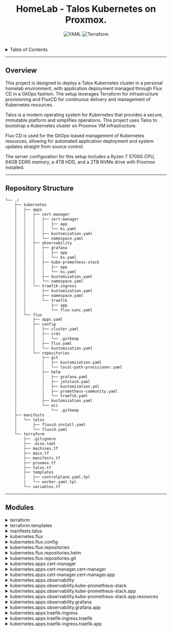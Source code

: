<p align="center">
    <h1 align="center">HomeLab - Talos Kubernetes on Proxmox.</h1>
</p>
<p align="center">
	<img src="https://img.shields.io/badge/YAML-CB171E.svg?style=flat-square&logo=YAML&logoColor=white" alt="YAML">
	<img src="https://img.shields.io/badge/Terraform-7B42BC.svg?style=flat-square&logo=Terraform&logoColor=white" alt="Terraform">
</p>

<br>
<details>
  <summary>Table of Contents</summary><br>

- [ Overview](#-overview)
- [ Repository Structure](#-repository-structure)
- [ Modules](#-modules)

</details>
<hr>


## Overview

This project is designed to deploy a Talos Kubernetes cluster in a personal homelab environment, with application deployment managed through Flux CD in a GitOps fashion. The setup leverages Terraform for infrastructure provisioning and FluxCD for continuous delivery and management of Kubernetes resources.

Talos is a modern operating system for Kubernetes that provides a secure, immutable platform and simplifies operations. This project uses Talos to bootstrap a Kubernetes cluster on Proxmox VM infrastructure.

Flux CD is used for the GitOps-based management of Kubernetes resources, allowing for automated application deployment and system updates straight from source control.

The server configuration for this setup includes a Ryzen 7 5700G CPU, 64GB DDR5 memory, a 4TB HDD, and a 2TB NVMe drive with Proxmox installed.

---

##  Repository Structure

```sh
└── ./
    ├── kubernetes
    │   ├── apps
    │   │   ├── cert-manager
    │   │   │   ├── cert-manager
    │   │   │   │   ├── app
    │   │   │   │   └── ks.yaml
    │   │   │   ├── kustomization.yaml
    │   │   │   └── namespace.yaml
    │   │   ├── observability
    │   │   │   ├── grafana
    │   │   │   │   ├── app
    │   │   │   │   └── ks.yaml
    │   │   │   ├── kube-prometheus-stack
    │   │   │   │   ├── app
    │   │   │   │   └── ks.yaml
    │   │   │   ├── kustomization.yaml
    │   │   │   └── namespace.yaml
    │   │   └── traefik-ingress
    │   │       ├── kustomization.yaml
    │   │       ├── namespace.yaml
    │   │       └── traefik
    │   │           ├── app
    │   │           └── flux-sync.yaml
    │   └── flux
    │       ├── apps.yaml
    │       ├── config
    │       │   ├── cluster.yaml
    │       │   ├── crds
    │       │   │   └── .gitkeep
    │       │   ├── flux.yaml
    │       │   └── kustomization.yaml
    │       └── repositories
    │           ├── git
    │           │   ├── kustomization.yaml
    │           │   └── local-path-provisioner.yaml
    │           ├── helm
    │           │   ├── grafana.yaml
    │           │   ├── jetstack.yaml
    │           │   ├── kustomization.yml
    │           │   ├── prometheus-community.yaml
    │           │   └── traefik.yaml
    │           ├── kustomization.yaml
    │           └── oci
    │               └── .gitkeep
    ├── manifests
    │   └── talos
    │       ├── fluxcd-install.yaml
    │       └── fluxcd.yaml
    └── terraform
        ├── .gitignore
        ├── .mise.toml
        ├── machines.tf
        ├── main.tf
        ├── manifests.tf
        ├── proxmox.tf
        ├── talos.tf
        ├── templates
        │   ├── controlplane.yaml.tpl
        │   └── worker.yaml.tpl
        └── variables.tf
```

---

##  Modules

<details closed><summary>terraform</summary>

| File                                   | Summary                                                                                                                                                                                                                                                                                                                                                   |
| ---                                    | ---                                                                                                                                                                                                                                                                                                                                                       |
| [main.tf](terraform/main.tf)           | Defines the infrastructure as code using Terraform for provisioning Kubernetes nodes on Proxmox, specifying required providers, backend configuration for state storage, and outputting computed values for machine IPs and cluster limits within the parent repositorys cloud-native home server setup.                                                  |
| [proxmox.tf](terraform/proxmox.tf)     | Manages the provisioning of a Talos VM on Proxmox, including disk image import and VM configuration, and handles the creation and deletion of a Proxmox user token for Kubernetes cloud controller manager authentication within the repositorys infrastructure automation.                                                                               |
| [talos.tf](terraform/talos.tf)         | Generates Talos machine configurations and secrets, applies them to the infrastructure, and manages the Talos client configuration for a Kubernetes cluster, ensuring nodes are provisioned and configured according to specified variables and templates. It also handles the bootstrap process for the initial control plane node.                      |
| [variables.tf](terraform/variables.tf) | Defines infrastructure configuration variables for provisioning a Kubernetes cluster, including Proxmox virtualization details, Talos OS settings, network parameters, and Kubernetes cluster specifications, with validations to ensure the integrity of the values provided.                                                                            |
| [machines.tf](terraform/machines.tf)   | Defines virtual machines within a Proxmox environment, configuring compute resources and network settings to deploy Kubernetes nodes running TalOS. It leverages Terraform to automate the provisioning of the infrastructure necessary for the Kubernetes cluster setup.                                                                                 |
| [manifests.tf](terraform/manifests.tf) | Enables the deployment and configuration of critical Kubernetes networking and cloud integration components using Terraform, including Cilium for network policies and services, Proxmox cloud controller manager for cluster interaction, CSR approver for node certificate management, ExternalDNS for DNS updates, and Proxmox CSI plugin for storage. |
| [.mise.toml](terraform/.mise.toml)     | Maintains the version specification for Terraform within the repositorys infrastructure as code setup, ensuring consistent tooling across different environments and contributors for provisioning and managing the underlying cloud resources.                                                                                                           |

</details>

<details closed><summary>terraform.templates</summary>

| File                                                               | Summary                                                                                                                                                                                                                                                                                                                    |
| ---                                                                | ---                                                                                                                                                                                                                                                                                                                        |
| [worker.yaml.tpl](terraform/templates/worker.yaml.tpl)             | Generates a Terraform template for Kubernetes worker node configuration, specifying network settings, kubelet arguments, and cluster discovery options, tailored for deployment in a Talos-managed infrastructure with support for an external cloud provider.                                                             |
| [controlplane.yaml.tpl](terraform/templates/controlplane.yaml.tpl) | Defines the configuration template for the control plane nodes in a Kubernetes cluster, including network settings, kubelet parameters, and various Kubernetes features like API access and CNI options. It also specifies custom manifests for cluster components and external integrations like FluxCD and cert-manager. |

</details>

<details closed><summary>manifests.talos</summary>

| File                                                       | Summary                                                                                                                                                                                                                                                                                                                                                                                                                                                                                                                                                                                                                                                                                                                                                                                                                                                                                                                                                                                                                                                                                                                                                                                                                                                                                                                                                                         |
| ---                                                        | ---                                                                                                                                                                                                                                                                                                                                                                                                                                                                                                                                                                                                                                                                                                                                                                                                                                                                                                                                                                                                                                                                                                                                                                                                                                                                                                                                                                             |
| [fluxcd.yaml](manifests/talos/fluxcd.yaml)                 | Within `apps/cert-manager`, the files manage the deployment of cert-manager, a tool for automating the management and issuance of TLS certificates. The `kustomization.yaml` and `namespace.yaml` establish the Kubernetes resources and namespace configuration, while the `app` directory likely contains the application-specific configurations and `ks.yaml` for Kubernetes manifests.2. **ObservabilityThe `observability` subdirectory houses applications for monitoring and observability. This includes:-`grafana` for analytics and monitoring dashboards. -`kube-prometheus-stack` for a comprehensive monitoring solution that bundles Prometheus, Alertmanager, and related components. Each of these applications has its own `app` directory and `ks.yaml` file, indicating Kubernetes manifests, and the `kustomization.yaml` and `namespace.yaml` files are used for setting up the observability namespace and resource management.3. **Traefik IngressIn `apps/traefik-ingress`, the configuration is focused on setting up Traefik as an ingress controller, which routes traffic to services within the Kubernetes cluster. The `kustomization.yaml` and `namespace.yaml` handle the Kubernetes setup, while `flux-sync.yaml` within the `traefik` directory |
| [fluxcd-install.yaml](manifests/talos/fluxcd-install.yaml) | Defines automated deployment policies for the homelab Kubernetes environment using Flux CD, specifying synchronization intervals, pruning options, and source references for Git and OCI repositories. It also customizes Flux components through patches, enhancing performance and adding support for Terraform resources.                                                                                                                                                                                                                                                                                                                                                                                                                                                                                                                                                                                                                                                                                                                                                                                                                                                                                                                                                                                                                                                    |

</details>

<details closed><summary>kubernetes.flux</summary>

| File                                   | Summary                                                                                                                                                                                                                                                                                   |
| ---                                    | ---                                                                                                                                                                                                                                                                                       |
| [apps.yaml](kubernetes/flux/apps.yaml) | Defines the automated deployment process for cluster applications, specifying a 10-minute synchronization interval with the GitRepository source named homelab. It enables pruning of resources and leverages a ConfigMap for variable substitution within the kubernetes/apps directory. |

</details>

<details closed><summary>kubernetes.flux.config</summary>

| File                                                            | Summary                                                                                                                                                                                                                                                                                                                                          |
| ---                                                             | ---                                                                                                                                                                                                                                                                                                                                              |
| [flux.yaml](kubernetes/flux/config/flux.yaml)                   | Defines an OCIRepository resource for syncing Flux manifests and a Kustomization resource for applying configurations with custom patches, such as performance tuning and feature enablement, to the Flux controllers within the flux-system namespace.                                                                                          |
| [kustomization.yaml](kubernetes/flux/config/kustomization.yaml) | Defines a Kustomization resource that orchestrates the application of Flux configuration and cluster-wide settings by including both `flux.yaml` and `cluster.yaml` as part of the Kubernetes resource management process within the repositorys continuous deployment pipeline.                                                                 |
| [cluster.yaml](kubernetes/flux/config/cluster.yaml)             | Defines a GitRepository resource named homelab within the Flux CD configuration, specifying synchronization details with the GitHub repository at a 30-minute interval. It also configures a Kustomization resource for managing the cluster's state, referencing the defined GitRepository and applying configurations from the specified path. |

</details>

<details closed><summary>kubernetes.flux.repositories</summary>

| File                                                                  | Summary                                                                                                                                                                                                                                        |
| ---                                                                   | ---                                                                                                                                                                                                                                            |
| [kustomization.yaml](kubernetes/flux/repositories/kustomization.yaml) | Defines a Kustomization resource that orchestrates the inclusion of Git and Helm repository configurations, streamlining the management of application sources and dependencies within the Kubernetes clusters continuous deployment pipeline. |

</details>

<details closed><summary>kubernetes.flux.repositories.helm</summary>

| File                                                                                     | Summary                                                                                                                                                                                                                                                                                                                             |
| ---                                                                                      | ---                                                                                                                                                                                                                                                                                                                                 |
| [prometheus-community.yaml](kubernetes/flux/repositories/helm/prometheus-community.yaml) | Defines a Helm repository resource for the Prometheus Community chart collection within the Flux CD configuration, facilitating automated retrieval and management of Prometheus-related Helm charts at a regular 5-minute interval from a specified OCI registry.                                                                  |                                 |
| [grafana.yaml](kubernetes/flux/repositories/helm/grafana.yaml)                           | Defines a Helm repository resource for integrating Grafanas Helm charts into the cluster, specifying the repository URL and the synchronization interval within the Flux CD-driven continuous deployment pipeline. It ensures Grafanas Helm charts are regularly updated and available for deployment in the flux-system namespace. |
| [kustomization.yml](kubernetes/flux/repositories/helm/kustomization.yml)                 | Defines a Kustomization resource that aggregates multiple Helm repository configurations, enabling the management of Helm releases for applications such as Jetstack, Traefik, Prometheus, and Grafana within the repositorys Kubernetes infrastructure.                                                                            |
| [jetstack.yaml](kubernetes/flux/repositories/helm/jetstack.yaml)                         | Defines a Helm repository resource for integrating Jetstacks Helm charts within the Flux CD pipeline, specifying the retrieval interval and source URL. It facilitates automated updates and synchronization of Jetstack-related Kubernetes resources in the flux-system namespace.                                                 |
| [traefik.yaml](kubernetes/flux/repositories/helm/traefik.yaml)                           | Defines a Helm repository resource for the Traefik charts within the Flux CD configuration, enabling automated retrieval and management of Traefiks Helm charts at a regular interval of 10 minutes for the Kubernetes cluster.                                                                                                     |

</details>

<details closed><summary>kubernetes.flux.repositories.git</summary>

| File                                                                                        | Summary                                                                                                                                                                                                                                                                                                                          |
| ---                                                                                         | ---                                                                                                                                                                                                                                                                                                                              |
| [kustomization.yaml](kubernetes/flux/repositories/git/kustomization.yaml)                   | Defines a Kustomization resource that manages the deployment of the local-path-provisioner component within the Kubernetes cluster, as part of the GitOps workflow orchestrated by Flux. It streamlines updates and synchronization of this specific cluster resource from the repository.                                       |
| [local-path-provisioner.yaml](kubernetes/flux/repositories/git/local-path-provisioner.yaml) | Defines a GitRepository resource named local-path-provisioner within the flux-system namespace, specifying synchronization parameters for a Kubernetes deployment chart from the rancher/local-path-provisioner GitHub repository, with a 30-minute polling interval and a filter to only include the specified chart directory. |

</details>

<details closed><summary>kubernetes.apps.cert-manager</summary>

| File                                                                  | Summary                                                                                                                                                                                                                                                              |
| ---                                                                   | ---                                                                                                                                                                                                                                                                  |
| [kustomization.yaml](kubernetes/apps/cert-manager/kustomization.yaml) | Defines the resource composition for the cert-manager application within the Kubernetes cluster, orchestrating the deployment order by first applying the namespace configuration followed by the cert-manager specific customizations.                              |
| [namespace.yaml](kubernetes/apps/cert-manager/namespace.yaml)         | Defines a Kubernetes namespace for the cert-manager application, ensuring its resources are logically isolated within the cluster. It also includes a label to prevent automatic pruning by Flux, the GitOps continuous delivery solution used in this architecture. |

</details>

<details closed><summary>kubernetes.apps.cert-manager.cert-manager</summary>

| File                                                         | Summary                                                                                                                                                                                                                                                                                   |
| ---                                                          | ---                                                                                                                                                                                                                                                                                       |
| [ks.yaml](kubernetes/apps/cert-manager/cert-manager/ks.yaml) | Defines a Kustomization resource for managing the deployment of cert-manager within the Kubernetes cluster, specifying the synchronization source, pruning behavior, health checks, and update intervals to ensure the applications continuous delivery through Flux CDs GitOps workflow. |

</details>

<details closed><summary>kubernetes.apps.cert-manager.cert-manager.app</summary>

| File                                                                                   | Summary                                                                                                                                                                                                                                                                                                                |
| ---                                                                                    | ---                                                                                                                                                                                                                                                                                                                    |
| [kustomization.yaml](kubernetes/apps/cert-manager/cert-manager/app/kustomization.yaml) | Defines the Kustomization configuration for the cert-manager application within the Kubernetes cluster, specifying the namespace and including the Helm release resource for deployment management.                                                                                                                    |
| [helmrelease.yaml](kubernetes/apps/cert-manager/cert-manager/app/helmrelease.yaml)     | Defines a HelmRelease for cert-manager, automating its deployment within the Kubernetes cluster. It references the jetstack Helm repository, specifies version and upgrade strategies, and configures DNS settings for cert-managers operation. The release ensures CRDs are installed and manages namespace creation. |

</details>

<details closed><summary>kubernetes.apps.observability</summary>

| File                                                                   | Summary                                                                                                                                                                                                                                                                     |
| ---                                                                    | ---                                                                                                                                                                                                                                                                         |
| [kustomization.yaml](kubernetes/apps/observability/kustomization.yaml) | Defines the resource aggregation for the observability applications within the Kubernetes cluster, including the creation of a dedicated namespace and the deployment of Grafana, and the kube-prometheus-stack for monitoring and metrics visualization.           |
| [namespace.yaml](kubernetes/apps/observability/namespace.yaml)         | Defines a Kubernetes namespace named observability that is exempt from automatic pruning by FluxCD, ensuring that the namespace and its resources persist even if they are no longer defined in the source code. This namespace likely houses monitoring and logging tools. |

</details>

<details closed><summary>kubernetes.apps.observability.kube-prometheus-stack</summary>

| File                                                                   | Summary                                                                                                                                                                                                                                                                                         |
| ---                                                                    | ---                                                                                                                                                                                                                                                                                             |
| [ks.yaml](kubernetes/apps/observability/kube-prometheus-stack/ks.yaml) | Defines the Kustomization resource for the kube-prometheus-stack, orchestrating its deployment within the observability namespace and managing its lifecycle through the Flux CD GitOps workflow, with automated pruning and scheduled synchronization from the specified GitRepository source. |

</details>

<details closed><summary>kubernetes.apps.observability.kube-prometheus-stack.app</summary>

| File                                                                                             | Summary                                                                                                                                                                                                                                                                                                               |
| ---                                                                                              | ---                                                                                                                                                                                                                                                                                                                   |
| [kustomization.yaml](kubernetes/apps/observability/kube-prometheus-stack/app/kustomization.yaml) | Defines the Kustomization configuration for the kube-prometheus-stack application, specifying resources such as the Helm release and generating ConfigMaps for Alertmanager and kube-state-metrics without adding a name suffix hash for easier identification.                                                       |
| [helmrelease.yaml](kubernetes/apps/observability/kube-prometheus-stack/app/helmrelease.yaml)     | Defines a HelmRelease for the kube-prometheus-stack, configuring Prometheus, Alertmanager, and related monitoring components with custom resource definitions, storage options, and relabeling rules for metrics, while disabling kube-proxy in favor of eBPF and setting up ingress for Prometheus and Alertmanager. |

</details>

<details closed><summary>kubernetes.apps.observability.kube-prometheus-stack.app.resources</summary>

| File                                                                                                                 | Summary                                                                                                                                                                                                                                                                                          |
| ---                                                                                                                  | ---                                                                                                                                                                                                                                                                                              |
| [alertmanager.yaml](kubernetes/apps/observability/kube-prometheus-stack/app/resources/alertmanager.yaml)             | Defines the Alertmanager configuration for the kube-prometheus-stack, detailing alert routing, grouping, and notification settings for critical alerts, including integration with the Pushover service for immediate notifications and special handling for heartbeat and informational alerts. |
| [kube-state-metrics.yaml](kubernetes/apps/observability/kube-prometheus-stack/app/resources/kube-state-metrics.yaml) | Defines the configuration for kube-state-metrics within the kube-prometheus-stack, enabling Prometheus monitoring and specifying custom resource metrics for enhanced observability of GitOps Toolkit resources in a Kubernetes cluster. It extends RBAC rules to include Flux CD resources.     |

</details>

<details closed><summary>kubernetes.apps.observability.grafana</summary>

| File                                                     | Summary                                                                                                                                                                                                                                                     |
| ---                                                      | ---                                                                                                                                                                                                                                                         |
| [ks.yaml](kubernetes/apps/observability/grafana/ks.yaml) | Defines a Kustomization resource for deploying Grafana within the observability namespace, managed by Flux CD, with automated pruning and synchronization from a GitRepository named homelab every 30 minutes, and a retry strategy for failed deployments. |

</details>

<details closed><summary>kubernetes.apps.observability.grafana.app</summary>

| File                                                                               | Summary                                                                                                                                                                                                                                                                                                                          |
| ---                                                                                | ---                                                                                                                                                                                                                                                                                                                              |
| [kustomization.yaml](kubernetes/apps/observability/grafana/app/kustomization.yaml) | Enables the deployment of Grafana through a Helm release by defining the necessary Kustomization resource, integrating it into the observability stack of the Kubernetes infrastructure. It streamlines the applications setup within the larger ecosystem of monitoring tools.                                                  |
| [helmrelease.yaml](kubernetes/apps/observability/grafana/app/helmrelease.yaml)     | Defines a HelmRelease for Grafana, specifying deployment strategy, environment variables, Grafana configuration, dashboard providers, pre-configured dashboards, sidecar settings for dynamic dashboard and datasource loading, plugins, service monitoring, ingress rules, persistent storage, and topology spread constraints. |

</details>

<details closed><summary>kubernetes.apps.traefik-ingress</summary>

| File                                                                     | Summary                                                                                                                                                                                                                                                                                  |
| ---                                                                      | ---                                                                                                                                                                                                                                                                                      |
| [kustomization.yaml](kubernetes/apps/traefik-ingress/kustomization.yaml) | Defines the Kustomization configuration for the Traefik Ingress setup within the Kubernetes cluster, specifying the namespace creation and the synchronization of Traefik configuration through Flux, aligning with the GitOps practices adopted in the repositorys architecture.        |
| [namespace.yaml](kubernetes/apps/traefik-ingress/namespace.yaml)         | Defines the Kubernetes namespace for the Traefik Ingress resources, ensuring they are organized within a dedicated namespace. The namespace is labeled to prevent automatic pruning by FluxCD, indicating a manual management preference for the lifecycle of this namespaces resources. |

</details>

<details closed><summary>kubernetes.apps.traefik-ingress.traefik</summary>

| File                                                                     | Summary                                                                                                                                                                                                                          |
| ---                                                                      | ---                                                                                                                                                                                                                              |
| [flux-sync.yaml](kubernetes/apps/traefik-ingress/traefik/flux-sync.yaml) | Defines the synchronization parameters for the Traefik ingress controller within the Kubernetes cluster, specifying the source repository, sync frequency, and directory path for the applications resources managed by Flux CD. |

</details>

<details closed><summary>kubernetes.apps.traefik-ingress.traefik.app</summary>

| File                                                                                 | Summary                                                                                                                                                                                                                                                                                    |
| ---                                                                                  | ---                                                                                                                                                                                                                                                                                        |
| [ingress.yaml](kubernetes/apps/traefik-ingress/traefik/app/ingress.yaml)             | Defines an Ingress resource for the Traefik ingress controller, specifying routing rules for secure web traffic to the Traefik service within the Kubernetes cluster, ensuring encrypted connections and load balancing across the specified entry points.                                 |
| [kustomization.yaml](kubernetes/apps/traefik-ingress/traefik/app/kustomization.yaml) | Defines the Kustomization configuration for the Traefik Ingress Controller within the `traefik-ingress` namespace, incorporating external CRDs from the Traefik Helm chart and local resource definitions for deployment within the Kubernetes cluster.                                    |
| [helm-release.yaml](kubernetes/apps/traefik-ingress/traefik/app/helm-release.yaml)   | Defines a HelmRelease for Traefik, specifying its deployment within the Kubernetes cluster managed by Flux. It configures Traefik as the default ingress controller, sets resource limits, enables access logs in JSON format, and outlines the Helm chart version and repository details. |

</details>
